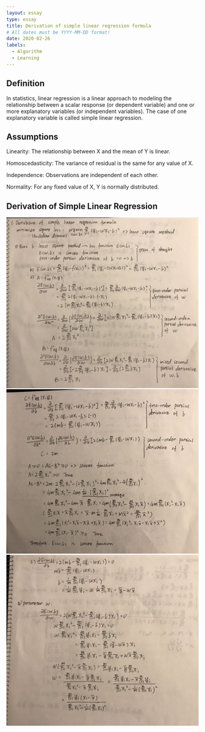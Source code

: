 ```yaml
---
layout: essay
type: essay
title: Derivation of simple linear regression formula
# All dates must be YYYY-MM-DD format!
date: 2020-02-26
labels:
  - Algorithm
  - Learning
---
```

## Definition

In statistics, linear regression is a linear approach to modeling the relationship between a scalar response (or dependent variable) and one or more explanatory variables (or independent variables). The case of one explanatory variable is called simple linear regression.

## Assumptions

Linearity: The relationship between X and the mean of Y is linear.

Homoscedasticity: The variance of residual is the same for any value of X.

Independence: Observations are independent of each other.

Normality: For any fixed value of X, Y is normally distributed.

## Derivation of Simple Linear Regression
<img class="ui tiny left circular floated image" src="../images/lm1.jpg">

<img class="ui tiny left circular floated image" src="../images/lm2.jpg">

<img class="ui tiny left circular floated image" src="../images/lm3.jpg">

